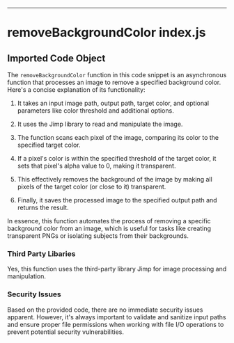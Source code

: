 

  

  

  

  

  

  

  

  

  

---
# removeBackgroundColor index.js
## Imported Code Object
The `removeBackgroundColor` function in this code snippet is an asynchronous function that processes an image to remove a specified background color. Here's a concise explanation of its functionality:

1. It takes an input image path, output path, target color, and optional parameters like color threshold and additional options.

2. It uses the Jimp library to read and manipulate the image.

3. The function scans each pixel of the image, comparing its color to the specified target color.

4. If a pixel's color is within the specified threshold of the target color, it sets that pixel's alpha value to 0, making it transparent.

5. This effectively removes the background of the image by making all pixels of the target color (or close to it) transparent.

6. Finally, it saves the processed image to the specified output path and returns the result.

In essence, this function automates the process of removing a specific background color from an image, which is useful for tasks like creating transparent PNGs or isolating subjects from their backgrounds.

### Third Party Libaries

Yes, this function uses the third-party library Jimp for image processing and manipulation.

### Security Issues

Based on the provided code, there are no immediate security issues apparent. However, it's always important to validate and sanitize input paths and ensure proper file permissions when working with file I/O operations to prevent potential security vulnerabilities.


  